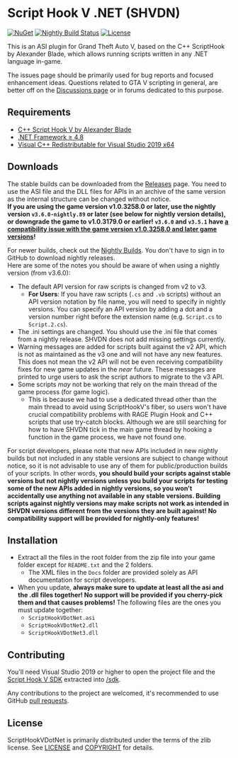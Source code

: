 Script Hook V .NET (SHVDN)
============================

[![NuGet](https://img.shields.io/nuget/v/scripthookvdotnet3.svg?label=nuget%20%28v3%29)](https://www.nuget.org/packages/scripthookvdotnet3)
[![Nightly Build Status](https://github.com/scripthookvdotnet/scripthookvdotnet/actions/workflows/nightly-release.yml/badge.svg)](https://github.com/scripthookvdotnet/scripthookvdotnet/actions/workflows/nightly-release.yml)
[![License](https://img.shields.io/github/license/scripthookvdotnet/scripthookvdotnet?color=%232A922A)](LICENSE.md)

This is an ASI plugin for Grand Theft Auto V, based on the C++ ScriptHook by Alexander Blade, which allows running scripts written in any .NET language in-game.

The issues page should be primarily used for bug reports and focused enhancement ideas. Questions related to GTA V scripting in general, are better off on the [Discussions page](https://github.com/scripthookvdotnet/scripthookvdotnet/discussions/categories/q-a) or in forums dedicated to this purpose.

## Requirements

* [C++ Script Hook V by Alexander Blade](http://www.dev-c.com/gtav/scripthookv/)
* [.NET Framework ≥ 4.8](https://dotnet.microsoft.com/download/dotnet-framework/net48)
* [Visual C++ Redistributable for Visual Studio 2019 x64](https://learn.microsoft.com/en-us/cpp/windows/latest-supported-vc-redist?view=msvc-170#visual-studio-2015-2022)

## Downloads
The stable builds can be downloaded from the [Releases](https://github.com/scripthookvdotnet/scripthookvdotnet/releases) page.
You need to use the ASI file and the DLL files for APIs in an archive of the same version as the internal structure can be changed without notice.  
**If you are using the game version v1.0.3258.0 or later, use the nightly version `v3.6.0-nightly.89` or later (see below for nightly version details), or downgrade the game to v1.0.3179.0 or earlier! `v3.6.0` and `v3.5.1` have [a compatibility issue with the game version v1.0.3258.0 and later game versions](https://github.com/scripthookvdotnet/scripthookvdotnet/issues/1451)!**

For newer builds, check out the [Nightly Builds](https://github.com/scripthookvdotnet/scripthookvdotnet-nightly/releases). You don't have to sign in to GitHub to download nightly releases.  
Here are some of the notes you should be aware of when using a nightly version (from v3.6.0):
* The default API version for raw scripts is changed from v2 to v3.
    * **For Users**: If you have raw scripts (`.cs` and `.vb` scripts) without an API version notation by file name, you will need to specify in nightly versions. You can specify an API version by adding a dot and a version number right before the extension name (e.g. `Script.cs` to `Script.2.cs`).
* The .ini settings are changed. You should use the .ini file that comes from a nightly release. SHVDN does not add missing settings currently.
* Warning messages are added for scripts built against the v2 API, which is not as maintained as the v3 one and will not have any new features. This does not mean the v2 API will not be even receiving compatibility fixes for new game updates in the *near* future. These messages are printed to urge users to ask the script authors to migrate to the v3 API.
* Some scripts *may* not be working that rely on the main thread of the game process (for game logic).
    * This is because we had to use a dedicated thread other than the main thread to avoid using ScriptHookV's fiber, so users won't have crucial compatibility problems with RAGE Plugin Hook and C++ scripts that use try-catch blocks. Although we are still searching for how to have SHVDN tick in the main game thread by hooking a function in the game process, we have not found one.

For script developers, please note that new APIs included in new nightly builds but not included in any stable versions are subject to change without notice, so it is not advisable to use any of them for public/production builds of your scripts.
In other words, **you should build your scripts against stable versions but not nightly versions unless you build your scripts for testing some of the new APIs added in nightly versions, so you won't accidentally use anything not available in any stable versions. Building scripts against nightly versions may make scripts not work as intended in SHVDN versions different from the versions they are built against! No compatibility support will be provided for nightly-only features!**

## Installation
* Extract all the files in the root folder from the zip file into your game folder except for `README.txt` and the 2 folders.
    * The XML files in the `Docs` folder are provided solely as API documentation for script developers.
* When you update, **always make sure to update at least all the asi and the .dll files together! No support will be provided if you cherry-pick them and that causes problems!** The following files are the ones you must update together:
    * `ScriptHookVDotNet.asi`
    * `ScriptHookVDotNet2.dll`
    * `ScriptHookVDotNet3.dll`

## Contributing

You'll need Visual Studio 2019 or higher to open the project file and the [Script Hook V SDK](http://www.dev-c.com/gtav/scripthookv/) extracted into [/sdk](/sdk).

Any contributions to the project are welcomed, it's recommended to use GitHub [pull requests](https://help.github.com/articles/using-pull-requests/).

## License

ScriptHookVDotNet is primarily distributed under the terms of the zlib license.
See [LICENSE](LICENSE.txt) and [COPYRIGHT](COPYRIGHT.md) for details.
